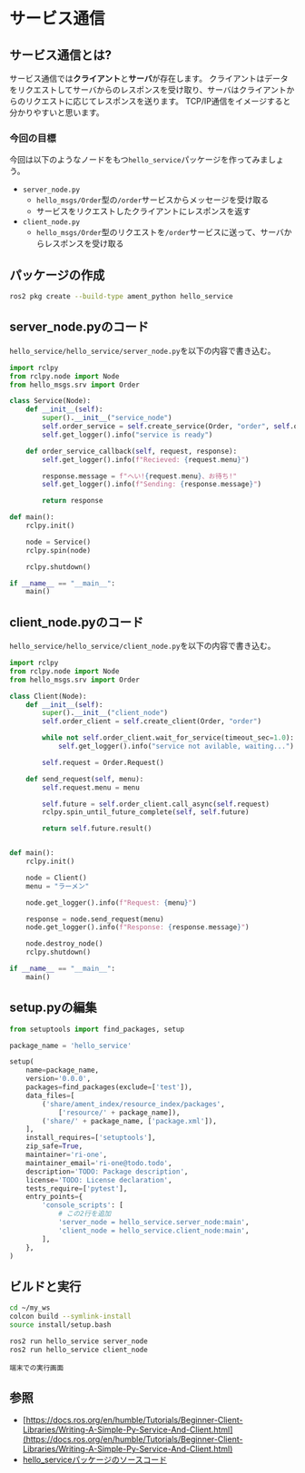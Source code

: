 # サービス通信

## サービス通信とは?

サービス通信では**クライアント**と**サーバ**が存在します。
クライアントはデータをリクエストしてサーバからのレスポンスを受け取り、サーバはクライアントからのリクエストに応じてレスポンスを送ります。
TCP/IP通信をイメージすると分かりやすいと思います。

### 今回の目標

今回は以下のようなノードをもつ`hello_service`パッケージを作ってみましょう。

- `server_node.py`
    - `hello_msgs/Order`型の`/order`サービスからメッセージを受け取る
    - サービスをリクエストしたクライアントにレスポンスを返す
- `client_node.py`
    - `hello_msgs/Order`型のリクエストを`/order`サービスに送って、サーバからレスポンスを受け取る


## パッケージの作成

```bash
ros2 pkg create --build-type ament_python hello_service
```

## server_node.pyのコード

`hello_service/hello_service/server_node.py`を以下の内容で書き込む。

```py
import rclpy
from rclpy.node import Node
from hello_msgs.srv import Order

class Service(Node):
    def __init__(self):
        super().__init__("service_node")
        self.order_service = self.create_service(Order, "order", self.order_service_callback)
        self.get_logger().info("service is ready")

    def order_service_callback(self, request, response):
        self.get_logger().info(f"Recieved: {request.menu}")

        response.message = f"へい!{request.menu}、お待ち!"
        self.get_logger().info(f"Sending: {response.message}")

        return response

def main():
    rclpy.init()

    node = Service()
    rclpy.spin(node)

    rclpy.shutdown()

if __name__ == "__main__":
    main()
```

## client_node.pyのコード

`hello_service/hello_service/client_node.py`を以下の内容で書き込む。

```py
import rclpy
from rclpy.node import Node
from hello_msgs.srv import Order

class Client(Node):
    def __init__(self):
        super().__init__("client_node")
        self.order_client = self.create_client(Order, "order")

        while not self.order_client.wait_for_service(timeout_sec=1.0):
            self.get_logger().info("service not avilable, waiting...")

        self.request = Order.Request()

    def send_request(self, menu):
        self.request.menu = menu

        self.future = self.order_client.call_async(self.request)
        rclpy.spin_until_future_complete(self, self.future)

        return self.future.result()


def main():
    rclpy.init()

    node = Client()
    menu = "ラーメン"

    node.get_logger().info(f"Request: {menu}")

    response = node.send_request(menu)
    node.get_logger().info(f"Response: {response.message}")

    node.destroy_node()
    rclpy.shutdown()

if __name__ == "__main__":
    main()
```

## setup.pyの編集

```py
from setuptools import find_packages, setup

package_name = 'hello_service'

setup(
    name=package_name,
    version='0.0.0',
    packages=find_packages(exclude=['test']),
    data_files=[
        ('share/ament_index/resource_index/packages',
            ['resource/' + package_name]),
        ('share/' + package_name, ['package.xml']),
    ],
    install_requires=['setuptools'],
    zip_safe=True,
    maintainer='ri-one',
    maintainer_email='ri-one@todo.todo',
    description='TODO: Package description',
    license='TODO: License declaration',
    tests_require=['pytest'],
    entry_points={
        'console_scripts': [
            # この2行を追加
            'server_node = hello_service.server_node:main',
            'client_node = hello_service.client_node:main',
        ],
    },
)
```

## ビルドと実行

```bash
cd ~/my_ws
colcon build --symlink-install
source install/setup.bash
```

```bash
ros2 run hello_service server_node
ros2 run hello_service client_node
```

```{figure} service-terminal-output.png
端末での実行画面
```

## 参照

- [https://docs.ros.org/en/humble/Tutorials/Beginner-Client-Libraries/Writing-A-Simple-Py-Service-And-Client.html](https://docs.ros.org/en/humble/Tutorials/Beginner-Client-Libraries/Writing-A-Simple-Py-Service-And-Client.html)
- [hello_serviceパッケージのソースコード](https://github.com/Rione/home_ros2_workshop/tree/main/hello_service)
